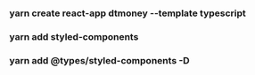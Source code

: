 ### yarn create react-app dtmoney --template typescript

### yarn add styled-components

### yarn add @types/styled-components -D
